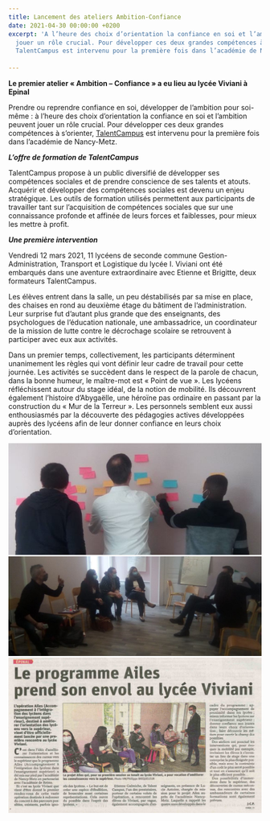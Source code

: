 ```yaml
---
title: Lancement des ateliers Ambition-Confiance
date: 2021-04-30 00:00:00 +0200
excerpt: 'A l’heure des choix d’orientation la confiance en soi et l’ambition peuvent
  jouer un rôle crucial. Pour développer ces deux grandes compétences à s’orienter,
  TalentCampus est intervenu pour la première fois dans l’académie de Nancy-Metz. '

---
```

**Le premier atelier « Ambition – Confiance » a eu lieu au lycée Viviani à Epinal**

Prendre ou reprendre confiance en soi, développer de l’ambition pour soi-même : à l’heure des choix d’orientation la confiance en soi et l’ambition peuvent jouer un rôle crucial. Pour développer ces deux grandes compétences à s’orienter, [TalentCampus](mailto:http://www.talent-campus.fr/) est intervenu pour la première fois dans l’académie de Nancy-Metz.

**_L’offre de formation de TalentCampus_**

TalentCampus propose à un public diversifié de développer ses compétences sociales et de prendre conscience de ses talents et atouts. Acquérir et développer des compétences sociales est devenu un enjeu stratégique. Les outils de formation utilisés permettent aux participants de travailler tant sur l’acquisition de compétences sociales que sur une connaissance profonde et affinée de leurs forces et faiblesses, pour mieux les mettre à profit.

**_Une première intervention_**

Vendredi 12 mars 2021, 11 lycéens de seconde commune Gestion-Administration, Transport et Logistique du lycée I. Viviani ont été embarqués dans une aventure extraordinaire avec Etienne et Brigitte, deux formateurs TalentCampus.

Les élèves entrent dans la salle, un peu déstabilisés par sa mise en place, des chaises en rond au deuxième étage du bâtiment de l’administration. Leur surprise fut d’autant plus grande que des enseignants, des psychologues de l’éducation nationale, une ambassadrice, un coordinateur de la mission de lutte contre le décrochage scolaire se retrouvent à participer avec eux aux activités.

Dans un premier temps, collectivement, les participants déterminent unanimement les règles qui vont définir leur cadre de travail pour cette journée. Les activités se succèdent dans le respect de la parole de chacun, dans la bonne humeur, le maître-mot est « Point de vue ». Les lycéens réfléchissent autour du stage idéal, de la notion de mobilité. Ils découvrent également l’histoire d’Abygaëlle, une héroïne pas ordinaire en passant par la construction du « Mur de la Terreur ». Les personnels semblent eux aussi enthousiasmés par la découverte des pédagogies actives développées auprès des lycéens afin de leur donner confiance en leurs choix d’orientation.

![](/uploads/2021_03_article_talent_campus-sur-site-ailes_2.jpg)![](/uploads/2021_03_article_talent_campus-sur-site-ailes.jpg)![Article paru dans Vosges Matin](/uploads/doc01919020210329134649_001.jpg "article vosges matin")